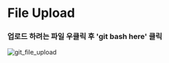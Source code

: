 # File Upload

### 업로드 하려는 파일 우클릭 후 'git bash here' 클릭

![git_file_upload](https://user-images.githubusercontent.com/51157811/126322580-60e6b808-06f9-4c8f-b127-ad4791bfa1ba.jpg)
